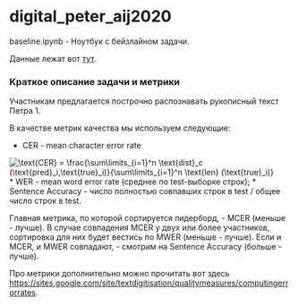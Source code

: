 # digital_peter_aij2020

baseline.ipynb - Ноутбук с бейзлайном задачи.

Данные лежат вот [тут](https://drive.google.com/file/d/1kDmRCl692k6s9kQnNryq5ByAaHZX2uEw/view?usp=sharing).

### Краткое описание задачи и метрики

Участникам предлагается построчно распознавать рукописный текст Петра 1.

В качестве метрик качества мы используем следующие:
* CER - mean character error rate  
<img src="https://latex.codecogs.com/svg.latex?\text{CER} = \frac{\sum\limits_{i=1}^n \text{dist}_c (\text{pred}_i,\text{true}_i)}{\sum\limits_{i=1}^n \text{len} (\text{true}_i)}" title="\text{CER} = \frac{\sum\limits_{i=1}^n \text{dist}_c (\text{pred}_i,\text{true}_i)}{\sum\limits_{i=1}^n \text{len} (\text{true}_i)}" />
* WER - mean word error rate (среднее по test-выборке строк);
* Sentence Accuracy - число полностью совпавших строк в test / общее число строк в test.

Главная метрика, по которой сортируется лидерборд, - MCER (меньше - лучше). В случае совпадения MCER у двух или более участников, сортировка для них будет вестись по MWER (меньше - лучше). Если и MCER, и MWER совпадают, - смотрим на Sentence Accuracy (больше - лучше).

Про метрики дополнительно можно прочитать вот здесь https://sites.google.com/site/textdigitisation/qualitymeasures/computingerrorrates.
